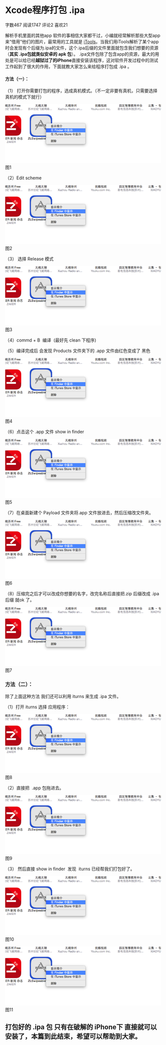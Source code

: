 
Xcode程序打包 .ipa
==================

字数467 阅读1747 评论2 喜欢21

解析手机里面的其他app 软件的事相信大家都干过，小编就经常解析那些大型app 来“借用”他们的图片，最常用的工具就是 [iTools](http://rj.baidu.com/soft/detail/25844.html?ald)。当我们用iTools解析了某个app时会发现有个后缀为.ipa的文件，这个.ipa后缀的文件里面就包含我们想要的资源（**其实 .ipa包就类似安卓的 apk 包**）。 .ipa文件包除了包含app的资源，最大的用处是可以给已经**越狱过了的iPhone**直接安装该程序，这对软件开发过程中的测试工作起到了很大的作用，下面就教大家怎么来给程序打包成 .ipa 。

#### 方法（一）：

（1） 打开你需要打包的程序，选成真机模式。（不一定非要有真机，只需要选择真机的模式下就行）

![](../../Images/Xcode程序打包%20%20.ipa_files/1240.png)
图1

（2）Edit scheme

![](../../Images/Xcode程序打包%20%20.ipa_files/1240.png)
图2

（3） 选择 Release 模式

![](../../Images/Xcode程序打包%20%20.ipa_files/1240.png)
图3

（4）commd + B  编译  (最好先 clean 下程序)

（5）编译完成后 会发现 Products 文件夹下的 .app 文件由红色变成了 黑色

![](../../Images/Xcode程序打包%20%20.ipa_files/1240.png)
图4

（6）点击这个 .app 文件 show in finder 

![](../../Images/Xcode程序打包%20%20.ipa_files/1240.png)
图5

（7）在桌面新建个 Payload 文件夹将.app 文件放进去，然后压缩改文件夹。

![](../../Images/Xcode程序打包%20%20.ipa_files/1240.png)
图6

（8）压缩完之后才可以改成你想要的名字，改完名称后直接把.zip 后缀改成 .ipa 后缀 就ok 了。

![](../../Images/Xcode程序打包%20%20.ipa_files/1240.png)
图7

### 方法（二）：

除了上面这种方法 我们还可以利用 iturns 来生成 .ipa 文件。

（1）打开 iturns 选择 应用程序：

![](../../Images/Xcode程序打包%20%20.ipa_files/1240.png)
图8

（2）直接把  .app 包拖进去。

![](../../Images/Xcode程序打包%20%20.ipa_files/1240.png)
图9

（3） 然后直接 show in finder  发现  iturns 已经帮我们打包好了。

![](../../Images/Xcode程序打包%20%20.ipa_files/1240.png)
图10

![](../../Images/Xcode程序打包%20%20.ipa_files/1240.png)
图11

打包好的 .ipa 包 只有在破解的 iPhone下 直接就可以安装了，本篇到此结束，希望可以帮助到大家。
-------------------------------------------------------------------------------------------


